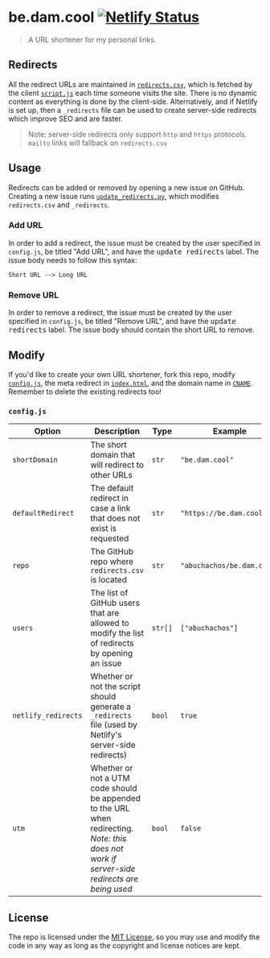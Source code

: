 # be.dam.cool [![Netlify Status](https://api.netlify.com/api/v1/badges/eb3c0c7f-104a-49ce-b655-72f4ab080548/deploy-status)](https://app.netlify.com/sites/go-param-me/deploys)
> A URL shortener for my personal links.


## Redirects
All the redirect URLs are maintained in [`redirects.csv`](redirects.csv), which is fetched by the client [`script.js`](script.js) each time someone visits the site. There is no dynamic content as everything is done by the client-side. Alternatively, and if Netlify is set up, then a `_redirects` file can be used to create server-side redirects which improve SEO and are faster.

> Note: server-side redirects only support `http` and `https` protocols. `mailto` links will fallback on `redirects.csv`

## Usage
Redirects can be added or removed by opening a new issue on GitHub. Creating a new issue runs [`update_redirects.py`](update_redirects.py), which modifies `redirects.csv` and `_redirects`.

### Add URL
In order to add a redirect, the issue must be created by the user specified in `config.js`, be titled "Add URL", and have the <kbd>update redirects</kbd> label. The issue body needs to follow this syntax:

```
Short URL --> Long URL
```

### Remove URL
In order to remove a redirect, the issue must be created by the user specified in `config.js`, be titled "Remove URL", and have the <kbd>update redirects</kbd> label. The issue body should contain the short URL to remove.

## Modify
If you'd like to create your own URL shortener, fork this repo, modify [`config.js`](config.js), the meta redirect in [`index.html`](https://github.com/paramt/go.param.me/blob/master/index.html#L6), and the domain name in [`CNAME`](CNAME). Remember to delete the existing redirects too!

### `config.js`
| Option | Description | Type | Example |
| --- | --- | --- | --- |
| `shortDomain` | The short domain that will redirect to other URLs | `str` | `"be.dam.cool"` |
| `defaultRedirect` | The default redirect in case a link that does not exist is requested | `str` | `"https://be.dam.cool"` |
| `repo` | The GitHub repo where `redirects.csv` is located | `str` | `"abuchachos/be.dam.cool"` |
| `users` | The list of GitHub users that are allowed to modify the list of redirects by opening an issue | `str[]` | `["abuchachos"]` |
| `netlify_redirects` | Whether or not the script should generate a `_redirects` file (used by Netlify's server-side redirects) | `bool` | `true` |
| `utm` | Whether or not a UTM code should be appended to the URL when redirecting. *Note: this does not work if server-side redirects are being used*| `bool` | `false` |

## License
The repo is licensed under the [MIT License](LICENSE), so you may use and modify the code in any way as long as the copyright and license notices are kept.
